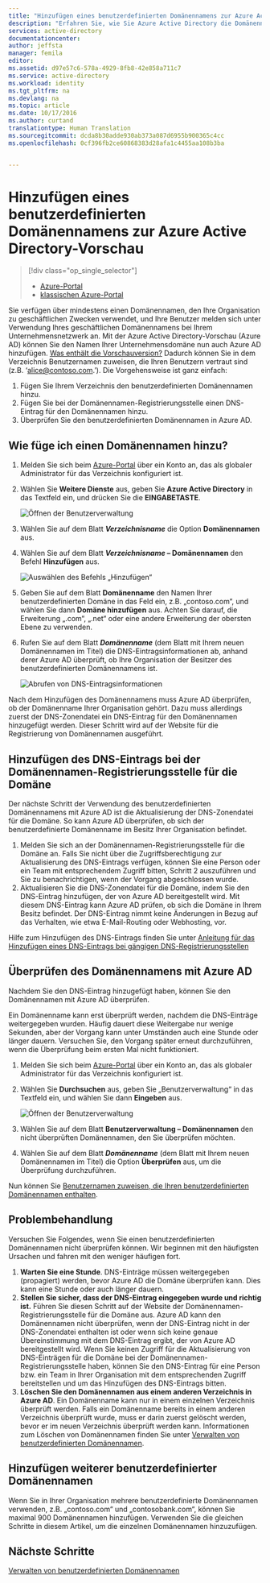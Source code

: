 ```yaml
---
title: "Hinzufügen eines benutzerdefinierten Domänennamens zur Azure Active Directory-Vorschau | Microsoft Docs"
description: "Erfahren Sie, wie Sie Azure Active Directory die Domänennamen Ihres Unternehmens hinzufügen und den Domänennamen überprüfen."
services: active-directory
documentationcenter: 
author: jeffsta
manager: femila
editor: 
ms.assetid: d97e57c6-578a-4929-8fb8-42e858a711c7
ms.service: active-directory
ms.workload: identity
ms.tgt_pltfrm: na
ms.devlang: na
ms.topic: article
ms.date: 10/17/2016
ms.author: curtand
translationtype: Human Translation
ms.sourcegitcommit: dcda8b30adde930ab373a087d6955b900365c4cc
ms.openlocfilehash: 0cf396fb2ce60868383d28afa1c4455aa108b3ba


---
```

# <a name="add-a-custom-domain-name-to-azure-active-directory-preview"></a>Hinzufügen eines benutzerdefinierten Domänennamens zur Azure Active Directory-Vorschau
> [!div class="op_single_selector"]
> * [Azure-Portal](active-directory-domains-add-azure-portal.md)
> * [klassischen Azure-Portal](active-directory-add-domain.md)
> 
> 

Sie verfügen über mindestens einen Domänennamen, den Ihre Organisation zu geschäftlichen Zwecken verwendet, und Ihre Benutzer melden sich unter Verwendung Ihres geschäftlichen Domänennamens bei Ihrem Unternehmensnetzwerk an. Mit der Azure Active Directory-Vorschau (Azure AD) können Sie den Namen Ihrer Unternehmensdomäne nun auch Azure AD hinzufügen. [Was enthält die Vorschauversion?](active-directory-preview-explainer.md) Dadurch können Sie in dem Verzeichnis Benutzernamen zuweisen, die Ihren Benutzern vertraut sind (z.B. ‘alice@contoso.com.’). Die Vorgehensweise ist ganz einfach:

1. Fügen Sie Ihrem Verzeichnis den benutzerdefinierten Domänennamen hinzu.
2. Fügen Sie bei der Domänennamen-Registrierungsstelle einen DNS-Eintrag für den Domänennamen hinzu.
3. Überprüfen Sie den benutzerdefinierten Domänennamen in Azure AD.

## <a name="how-do-i-add-a-domain-name"></a>Wie füge ich einen Domänennamen hinzu?
1. Melden Sie sich beim [Azure-Portal](https://portal.azure.com) über ein Konto an, das als globaler Administrator für das Verzeichnis konfiguriert ist.
2. Wählen Sie **Weitere Dienste** aus, geben Sie **Azure Active Directory** in das Textfeld ein, und drücken Sie die **EINGABETASTE**.
   
   ![Öffnen der Benutzerverwaltung](./media/active-directory-domains-add-azure-portal/user-management.png)
3. Wählen Sie auf dem Blatt ***Verzeichnisname*** die Option **Domänennamen** aus.
4. Wählen Sie auf dem Blatt ***Verzeichnisname* – Domänennamen** den Befehl **Hinzufügen** aus.
   
   ![Auswählen des Befehls „Hinzufügen“](./media/active-directory-domains-add-azure-portal/add-command.png)
5. Geben Sie auf dem Blatt **Domänenname** den Namen Ihrer benutzerdefinierten Domäne in das Feld ein, z.B. „contoso.com“, und wählen Sie dann **Domäne hinzufügen** aus. Achten Sie darauf, die Erweiterung „.com“, „.net“ oder eine andere Erweiterung der obersten Ebene zu verwenden.
6. Rufen Sie auf dem Blatt ***Domänenname*** (dem Blatt mit Ihrem neuen Domänennamen im Titel) die DNS-Eintragsinformationen ab, anhand derer Azure AD überprüft, ob Ihre Organisation der Besitzer des benutzerdefinierten Domänennamens ist.
   
   ![Abrufen von DNS-Eintragsinformationen](./media/active-directory-domains-add-azure-portal/get-dns-info.png)

Nach dem Hinzufügen des Domänennamens muss Azure AD überprüfen, ob der Domänenname Ihrer Organisation gehört. Dazu muss allerdings zuerst der DNS-Zonendatei ein DNS-Eintrag für den Domänennamen hinzugefügt werden. Dieser Schritt wird auf der Website für die Registrierung von Domänennamen ausgeführt.

## <a name="add-the-dns-entry-at-the-domain-name-registrar-for-the-domain"></a>Hinzufügen des DNS-Eintrags bei der Domänennamen-Registrierungsstelle für die Domäne
Der nächste Schritt der Verwendung des benutzerdefinierten Domänennamens mit Azure AD ist die Aktualisierung der DNS-Zonendatei für die Domäne. So kann Azure AD überprüfen, ob sich der benutzerdefinierte Domänenname im Besitz Ihrer Organisation befindet.

1. Melden Sie sich an der Domänennamen-Registrierungsstelle für die Domäne an. Falls Sie nicht über die Zugriffsberechtigung zur Aktualisierung des DNS-Eintrags verfügen, können Sie eine Person oder ein Team mit entsprechendem Zugriff bitten, Schritt 2 auszuführen und Sie zu benachrichtigen, wenn der Vorgang abgeschlossen wurde.
2. Aktualisieren Sie die DNS-Zonendatei für die Domäne, indem Sie den DNS-Eintrag hinzufügen, der von Azure AD bereitgestellt wird. Mit diesem DNS-Eintrag kann Azure AD prüfen, ob sich die Domäne in Ihrem Besitz befindet. Der DNS-Eintrag nimmt keine Änderungen in Bezug auf das Verhalten, wie etwa E-Mail-Routing oder Webhosting, vor.

Hilfe zum Hinzufügen des DNS-Eintrags finden Sie unter [Anleitung für das Hinzufügen eines DNS-Eintrags bei gängigen DNS-Registrierungsstellen](https://support.office.com/article/Create-DNS-records-for-Office-365-when-you-manage-your-DNS-records-b0f3fdca-8a80-4e8e-9ef3-61e8a2a9ab23/)

## <a name="verify-the-domain-name-with-azure-ad"></a>Überprüfen des Domänennamens mit Azure AD
Nachdem Sie den DNS-Eintrag hinzugefügt haben, können Sie den Domänennamen mit Azure AD überprüfen.

Ein Domänenname kann erst überprüft werden, nachdem die DNS-Einträge weitergegeben wurden. Häufig dauert diese Weitergabe nur wenige Sekunden, aber der Vorgang kann unter Umständen auch eine Stunde oder länger dauern. Versuchen Sie, den Vorgang später erneut durchzuführen, wenn die Überprüfung beim ersten Mal nicht funktioniert.

1. Melden Sie sich beim [Azure-Portal](https://portal.azure.com) über ein Konto an, das als globaler Administrator für das Verzeichnis konfiguriert ist.
2. Wählen Sie **Durchsuchen** aus, geben Sie „Benutzerverwaltung“ in das Textfeld ein, und wählen Sie dann **Eingeben** aus.
   
   ![Öffnen der Benutzerverwaltung](./media/active-directory-domains-add-azure-portal/user-management.png)
3. Wählen Sie auf dem Blatt **Benutzerverwaltung – Domänennamen** den nicht überprüften Domänennamen, den Sie überprüfen möchten.
4. Wählen Sie auf dem Blatt ***Domänenname*** (dem Blatt mit Ihrem neuen Domänennamen im Titel) die Option **Überprüfen** aus, um die Überprüfung durchzuführen.

Nun können Sie [Benutzernamen zuweisen, die Ihren benutzerdefinierten Domänennamen enthalten](active-directory-users-create-azure-portal.md).

## <a name="troubleshooting"></a>Problembehandlung
Versuchen Sie Folgendes, wenn Sie einen benutzerdefinierten Domänennamen nicht überprüfen können. Wir beginnen mit den häufigsten Ursachen und fahren mit den weniger häufigen fort.

1. **Warten Sie eine Stunde**. DNS-Einträge müssen weitergegeben (propagiert) werden, bevor Azure AD die Domäne überprüfen kann. Dies kann eine Stunde oder auch länger dauern.
2. **Stellen Sie sicher, dass der DNS-Eintrag eingegeben wurde und richtig ist.** Führen Sie diesen Schritt auf der Website der Domänennamen-Registrierungsstelle für die Domäne aus. Azure AD kann den Domänennamen nicht überprüfen, wenn der DNS-Eintrag nicht in der DNS-Zonendatei enthalten ist oder wenn sich keine genaue Übereinstimmung mit dem DNS-Eintrag ergibt, der von Azure AD bereitgestellt wird. Wenn Sie keinen Zugriff für die Aktualisierung von DNS-Einträgen für die Domäne bei der Domänennamen-Registrierungsstelle haben, können Sie den DNS-Eintrag für eine Person bzw. ein Team in Ihrer Organisation mit dem entsprechenden Zugriff bereitstellen und um das Hinzufügen des DNS-Eintrags bitten.
3. **Löschen Sie den Domänennamen aus einem anderen Verzeichnis in Azure AD**. Ein Domänenname kann nur in einem einzelnen Verzeichnis überprüft werden. Falls ein Domänenname bereits in einem anderen Verzeichnis überprüft wurde, muss er darin zuerst gelöscht werden, bevor er im neuen Verzeichnis überprüft werden kann. Informationen zum Löschen von Domänennamen finden Sie unter [Verwalten von benutzerdefinierten Domänennamen](active-directory-domains-manage-azure-portal.md).    

## <a name="add-more-custom-domain-names"></a>Hinzufügen weiterer benutzerdefinierter Domänennamen
Wenn Sie in Ihrer Organisation mehrere benutzerdefinierte Domänennamen verwenden, z.B. „contoso.com“ und „contosobank.com“, können Sie maximal 900 Domänennamen hinzufügen. Verwenden Sie die gleichen Schritte in diesem Artikel, um die einzelnen Domänennamen hinzuzufügen.

## <a name="next-steps"></a>Nächste Schritte
[Verwalten von benutzerdefinierten Domänennamen](active-directory-domains-manage-azure-portal.md)




<!--HONumber=Feb17_HO2-->


